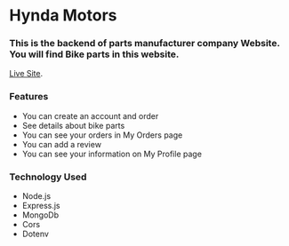 # Hynda Motors 

### This is the backend of parts manufacturer company Website. You will find Bike parts in this website. 

[Live Site](https://hynda-motors-25ea3.web.app/).

### Features

* You can create an account and order 
* See details about bike parts
* You can see your orders in My Orders page
* You can add a review
* You can see your information on My Profile page

### Technology Used

* Node.js
* Express.js
* MongoDb
* Cors
* Dotenv